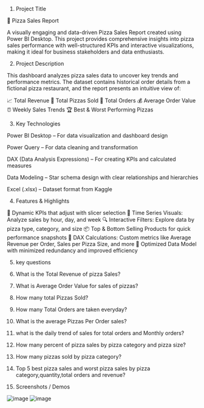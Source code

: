 1. Project Title
   
🍕 Pizza Sales Report 

A visually engaging and data-driven Pizza Sales Report created using Power BI Desktop. This project provides comprehensive insights into pizza sales performance with well-structured KPIs and interactive visualizations, making it ideal for business stakeholders and data enthusiasts.

2. Project Description
   
This dashboard analyzes pizza sales data to uncover key trends and performance metrics. The dataset contains historical order details from a fictional pizza restaurant, and the report presents an intuitive view of:

📈 Total Revenue
🍕 Total Pizzas Sold
👥 Total Orders
💰 Average Order Value
⏰ Weekly Sales Trends
🏆 Best & Worst Performing Pizzas

3. Key Technologies
   
Power BI Desktop – For data visualization and dashboard design

Power Query – For data cleaning and transformation

DAX (Data Analysis Expressions) – For creating KPIs and calculated measures

Data Modeling – Star schema design with clear relationships and hierarchies

Excel (.xlsx) – Dataset format from Kaggle

4. Features & Highlights
   
🚀 Dynamic KPIs that adjust with slicer selection
🧭 Time Series Visuals: Analyze sales by hour, day, and week
🔍 Interactive Filters: Explore data by pizza type, category, and size
📦 Top & Bottom Selling Products for quick performance snapshots
🧮 DAX Calculations: Custom metrics like Average Revenue per Order, Sales per Pizza Size, and more
📁 Optimized Data Model with minimized redundancy and improved efficiency

5. key questions
  
1. What is the Total Revenue of pizza Sales?
2. What is Average Order Value for sales of pizzas?
3. How many total Pizzas Sold?
4. How many Total Orders are taken everyday?
5. What is the average Pizzas Per Order sales?
6. what is the daily trend of sales for total orders and Monthly orders?
7. How many percent of pizza sales by pizza category and pizza size?
8. How many pizzas sold by pizza category?
9. Top 5 best pizza sales and worst pizza sales by pizza category,quantity,total orders and revenue?

6. Screenshots / Demos
   
![image](https://github.com/user-attachments/assets/5dc235d9-a6cc-483c-9b3f-621bc3270eca)
![image](https://github.com/user-attachments/assets/f8c2aa4a-cc63-4772-9572-a90f4b3f7104)

